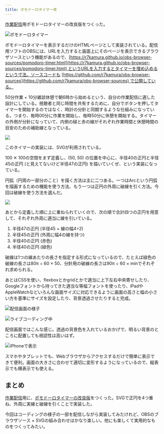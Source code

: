 ```yaml
---
title: ポモドーロタイマー改
---
```

[作業配信](https://www.youtube.com/c/r7kamura)用ポモドーロタイマーの改良版をつくった。

![](https://lh4.googleusercontent.com/OUblucX5sQPgC-1azZ7IERIEmxhJGnDLhv4xTGJtmxYFmaoEj0DF4Q2YNgUo9UNXsXyKDGk-EBZIL0Mv8X8jZ_XBG4WyWUhwpe0a93thErxHU1ZNHtHZis4wUaHr_lg7hVLr69D-r1_D3SHxemr8tB2fP4eGhV21ci8jGO0CPpisMe7Ak7tC6A_DiA "ポモドーロタイマー")

ポモドーロタイマーを表示するだけのHTMLページとして実装されている。配信用ソフトのOBSには、URLを入力すると画面上にそのページを表示できるブラウザソースという機能があるので、[https://r7kamura.github.io/obs-browser-sources/pomodoro-timer.html](https://r7kamura.github.io/obs-browser-sources/pomodoro-timer.html) というURLを入力するとタイマーを埋め込めるという寸法。ソースコードも [https://github.com/r7kamura/obs-browser-sources](https://github.com/r7kamura/obs-browser-sources) で公開している。

50分作業 + 10分雑談休憩で朝6時から始めるという、自分の作業配信に適した設計にしている。視聴者と同じ時間を共有するために、自分でボタンを押してタイマーを開始するのではなく、時計の分針と同期するような仕組みになっている。つまり、毎時00分に作業を開始し、毎時50分に休憩を開始する。タイマーの外側が分針になっていて、内側の緑と赤の線がそれぞれ作業時間と休憩時間の目安のための補助線となっている。

![](https://lh5.googleusercontent.com/TRYQ2NMCzpjgpGFPfZAg4GqDIm7YLCvAwRvSojcu0yhklYOniRGTPNhsfPxm3MhLko7vEoKKhqD1MOC9yvyEmZcVWQWzQjpExR0NHWu4A3ONlSpkN-Ar5OpiCr76vS2bKl8vW_PULqhos7bxEzx5pYO5S7VHVCOTiDzqL9CHAEW0BjHvN63RwI8DGQ)

このタイマーの実装には、SVGが利用されている。

100 ✕ 100の空間をまず定義し、(50, 50) の位置を中心に、半径40の正円と半径45の正円 (と見えてないけど半径47の正円) を描いていくぜ、という実装になっている。

円弧（円周の一部分のこと）を描く方法は主に二つある。一つはArcという円弧を描画するための機能を使う方法、もう一つは正円の外周に破線を引く方法。今回は破線を使う方法を選んだ。

![](https://lh4.googleusercontent.com/fKQY5XCBrbf4n6AlLYBJfhuMv9ZNjiGENVDwoqwDtIIXGB2GQVJmt55WxF7HHa22s5OE4U5W7YRGiKFTCQtlUzD3Z0iKwy9Q-A6WMSMsRY23pRF4NcUHAkkkOLrO5jRf3kHfMjKsD3A5-54m-3whGyFXo0SE4qyhKNVXlXlQke0IRpcQDwUu8zx-mw)

あとから定義した順に上に重ねられていくので、次の順で合計四つの正円を用意して、それぞれ外周に適当に線を引いている。

1.  半径47の正円 (半径45 + 線の幅4÷2)
2.  半径45の正円 (外周に幅4の線を持つ)
3.  半径40の正円 (赤色)
4.  半径40の正円 (緑色)

破線は1つの線あたりの長さを指定する形式になっているので、たとえば緑色の破線の長さは80π ÷ 60 × 50、分針用の破線の長さは90π ÷ 60 × minでそれぞれ求められる。

あとはCSSを使い、flexboxとかgridとかで適当に上下左右中央寄せしたり、Googleフォントから持ってきた適当な等幅フォントを使ったり、iPadやAppleWatchなどいろんな画面サイズに対応できるように画面の高さと幅の小さい方を基準にサイズを設定したり、背景透過させたりすると完成。

![](https://lh6.googleusercontent.com/ZMDd7FCVy_9VLijfIsv1linlJ-iwt2OY8M2aEeMw6BugrjmEzEyE1MMnhmyu111VP9IWDMiyeHhVDNKYykW1OjtkV2KfKGnsBCNq1lW26u_nAixqcbVjv6K6A69hkKA6kMI9uD2SmVN5xf_zv73XMr0N1j7XXGnNWOq6JTZRZLrMVJe3qyPu1iHCCw "配信画面の様子")

![](https://lh4.googleusercontent.com/PiZXeCy3SHIgIoFxuTeOCHi3HpBo2f9oTef7gLXGSw7wlDYY-ORvzYXaKxfBDY1louq7XeuWqJ8VsR8Uqif5NyylKmgK6yFNm9NMqSurAowhkcd5ekPdsiQ9WTA_gNnuM07_TVYIDpjxp7cz2PNbxcA9eRHDliOBxYkVHtu3uGxZNw_ZTnIQHT9I2w "ライブコーディング中")

配信画面ではこんな感じ。透過の背景色を入れているおかげで、明るい背景のところに配置しても視認性は高いはず。

![](https://lh3.googleusercontent.com/I0R1m4uHI1tB5CrkVQrOibCTpAqIAj4QgVVz2M6R8_HqjlJNTOXmvyfR_qjNY-cUOVwPvy8DBqjN_ghG09O2EqxP6ae5PK3qaIuXqgtknKfc-ixtLerTtBGAND9AzQ4FXUVRxmeKDK-RLT-s5eXGIIYr5u1Lj_xoJJK0_E0NzEZgTtrkKF0ULKQBzA "iPhoneで表示")

スマホやタブレットでも、Webブラウザからアクセスするだけで簡単に表示できて便利。画面の大きさに合わせて適切に変形するようになっているので、縦表示でも横表示でも使える。

まとめ
---

[作業配信](https://www.youtube.com/c/r7kamura)用に、[ポモドーロタイマーの改良版](https://github.com/r7kamura/obs-browser-sources)をつくった。SVGで正円を4つ重ね、外周に実線と破線を引くことで実装した。

今回はコーディングの様子の一部を配信しながら実装してみたけれど、OBSのブラウザソース × SVGの組み合わせはかなり楽しい。他にも楽しくて実用的なものをつくってみたい。
